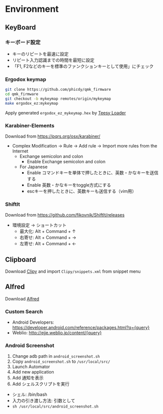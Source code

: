 # Environment

## KeyBoard

### キーボード設定

* キーのリピートを最速に設定
* リピート入力認識までの時間を最短に設定
* 「F1, F2などのキーを標準のファンクションキーとして使用」にチェック

### Ergodox keymap

```bash
git clone https://github.com/phicdy/qmk_firmware
cd qmk_firmware
git checkout -b mykeymap remotes/origin/mykeymap
make ergodox_ez:mykeymap
```

Apply generated `ergodox_ez_mykeymap.hex` by [Teesy Loader](https://www.pjrc.com/teensy/loader.html) 

### Karabiner-Elements

Download from https://pqrs.org/osx/karabiner/

* Complex Modification -> Rule -> Add rule -> Import more rules from the Internet
	* Exchange semicolon and colon
		* Enable Exchange semicolon and colon
	* For Japanese
		* Enable コマンドキーを単体で押したときに、英数・かなキーを送信する
		* Enable 英数・かなキーをtoggle方式にする
		* escキーを押したときに、英数キーも送信する（vim用）

### ShiftIt

Download from https://github.com/fikovnik/ShiftIt/releases

* 環境設定 -> ショートカット
	* 最大化: Alt + Command + ↑
	* 右寄せ: Alt + Command + →
	* 左寄せ: Alt + Command + ←

## Clipboard

Download [Clipy](https://clipy-app.com/) and import `Clipy/snippets.xml` from snippet menu

## Alfred

Download [Alfred](https://www.alfredapp.com/) 

### Custom Search

* Android Developers: https://developer.android.com/reference/packages.html?q={query}
* Weblio: http://ejje.weblio.jp/content/{query}

### Android Screenshot

1. Change adb path in `android_screenshot.sh`
2. Copy `android_screenshot.sh` to `/usr/local/src/`
3. Launch Automator
4. Add new application
5. Add 通知を表示
6. Add シェルスクリプトを実行

* シェル: /bin/bash
* 入力の引き渡し方法: 引数として
* `sh /usr/local/src/android_screenshot.sh`
